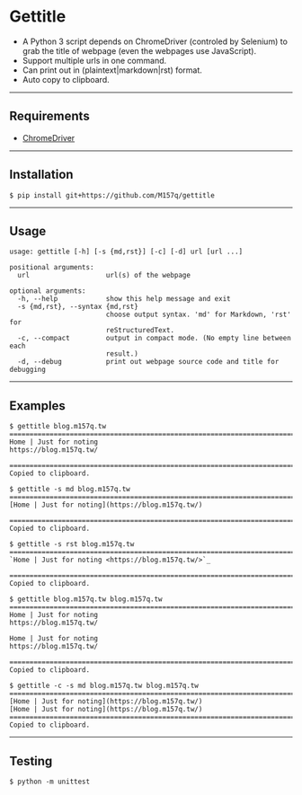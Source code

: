 # Gettitle  
  
+ A Python 3 script depends on ChromeDriver (controled by Selenium) to grab the title of webpage (even the webpages use JavaScript).  
+ Support multiple urls in one command.  
+ Can print out in (plaintext|markdown|rst) format.  
+ Auto copy to clipboard.  
  
---  
  
## Requirements  
  
+ [ChromeDriver](https://sites.google.com/a/chromium.org/chromedriver/downloads)  
  
---  
  
## Installation  
  
`$ pip install git+https://github.com/M157q/gettitle`  
  
---  
  
## Usage  
  
```  
usage: gettitle [-h] [-s {md,rst}] [-c] [-d] url [url ...]  
  
positional arguments:  
  url                   url(s) of the webpage  
  
optional arguments:  
  -h, --help            show this help message and exit  
  -s {md,rst}, --syntax {md,rst}  
                        choose output syntax. 'md' for Markdown, 'rst' for  
                        reStructuredText.  
  -c, --compact         output in compact mode. (No empty line between each  
                        result.)  
  -d, --debug           print out webpage source code and title for debugging  
```  
  
---  
  
## Examples  
  
```  
$ gettitle blog.m157q.tw  
================================================================================  
Home | Just for noting  
https://blog.m157q.tw/  
  
================================================================================  
Copied to clipboard.  
```  
  
```  
$ gettitle -s md blog.m157q.tw  
================================================================================  
[Home | Just for noting](https://blog.m157q.tw/)  
  
================================================================================  
Copied to clipboard.  
```  
  
```  
$ gettitle -s rst blog.m157q.tw  
================================================================================  
`Home | Just for noting <https://blog.m157q.tw/>`_  
  
================================================================================  
Copied to clipboard.  
```  
  
```  
$ gettitle blog.m157q.tw blog.m157q.tw  
================================================================================  
Home | Just for noting  
https://blog.m157q.tw/  
  
Home | Just for noting  
https://blog.m157q.tw/  
  
================================================================================  
Copied to clipboard.  
```  
  
```  
$ gettitle -c -s md blog.m157q.tw blog.m157q.tw  
================================================================================  
[Home | Just for noting](https://blog.m157q.tw/)  
[Home | Just for noting](https://blog.m157q.tw/)  
================================================================================  
Copied to clipboard.  
```  
  
---  
  
## Testing  
  
`$ python -m unittest`  
